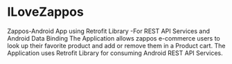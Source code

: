 # ILoveZappos
Zappos-Android App using Retrofit Library -For REST API Services and Android Data Binding
The Application allows zappos e-commerce users to look up their favorite product and add or remove them in a Product cart.
The Application uses Retrofit Library for consuming Android REST API Services.

